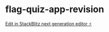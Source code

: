 # flag-quiz-app-revision

[Edit in StackBlitz next generation editor ⚡️](https://stackblitz.com/~/github.com/jayx20p/flag-quiz-app-revision)